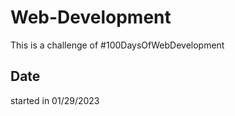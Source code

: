 # Web-Development

This is a challenge of #100DaysOfWebDevelopment 

## Date

started in 01/29/2023
